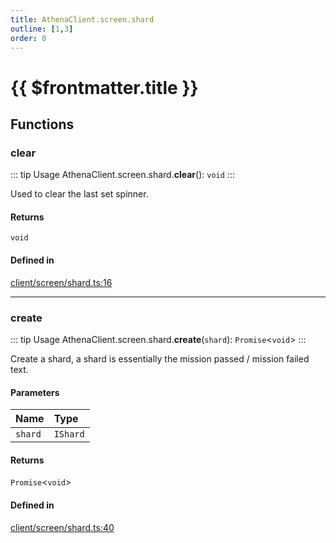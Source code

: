 ```yaml
---
title: AthenaClient.screen.shard
outline: [1,3]
order: 0
---
```


# {{ $frontmatter.title }}


## Functions

### clear

::: tip Usage
AthenaClient.screen.shard.**clear**(): `void`
:::

Used to clear the last set spinner.

#### Returns

`void`

#### Defined in

[client/screen/shard.ts:16](https://github.com/Stuyk/altv-athena/blob/9e819c0/src/core/client/screen/shard.ts#L16)

___

### create

::: tip Usage
AthenaClient.screen.shard.**create**(`shard`): `Promise`<`void`\>
:::

Create a shard, a shard is essentially the mission passed / mission failed text.

#### Parameters

| Name | Type |
| :------ | :------ |
| `shard` | `IShard` |

#### Returns

`Promise`<`void`\>

#### Defined in

[client/screen/shard.ts:40](https://github.com/Stuyk/altv-athena/blob/9e819c0/src/core/client/screen/shard.ts#L40)
